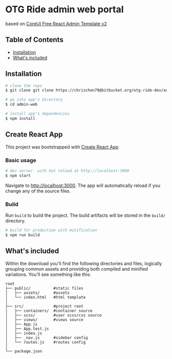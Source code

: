 # OTG Ride admin web portal

based on [CoreUI Free React Admin Template v2](https://github.com/coreui/coreui-free-react-admin-template)

## Table of Contents

- [Installation](#installation)
- [What's included](#whats-included)

## Installation

```bash
# clone the repo
$ git clone git clone https://chrischen79@bitbucket.org/otg-ride-dev/admin-web.git

# go into app's directory
$ cd admin-web

# install app's dependencies
$ npm install
```

## Create React App

This project was bootstrapped with [Create React App](https://github.com/facebook/create-react-app)

### Basic usage

```bash
# dev server  with hot reload at http://localhost:3000
$ npm start
```

Navigate to [http://localhost:3000](http://localhost:3000). The app will automatically reload if you change any of the source files.

### Build

Run `build` to build the project. The build artifacts will be stored in the `build/` directory.

```bash
# build for production with minification
$ npm run build
```

## What's included

Within the download you'll find the following directories and files, logically grouping common assets and providing both compiled and minified variations. You'll see something like this:

```
root
├── public/          #static files
│   ├── assets/      #assets
│   └── index.html   #html template
│
├── src/             #project root
│   ├── containers/  #container source
│   ├── scss/        #user scss/css source
│   ├── views/       #views source
│   ├── App.js
│   ├── App.test.js
│   ├── index.js
│   ├── _nav.js      #sidebar config
│   └── routes.js    #routes config
│
└── package.json
```
